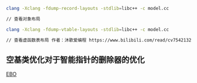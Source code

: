 ```bash
clang -Xclang -fdump-record-layouts -stdlib=libc++ -c model.cc

// 查看对象布局

clang -Xclang -fdump-vtable-layouts -stdlib=libc++ -c model.cc

// 查看虚函数表布局 作者：沐歌爱编程 https://www.bilibili.com/read/cv7542132/ 出处：bilibili
```

## 空基类优化对于智能指针的删除器的优化
[EBO](https://developer.aliyun.com/article/983223)  
